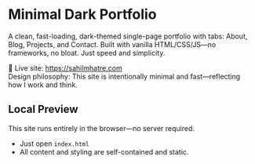 # Minimal Dark Portfolio

A clean, fast-loading, dark-themed single-page portfolio with tabs: About, Blog, Projects, and Contact. Built with vanilla HTML/CSS/JS—no frameworks, no bloat. Just speed and simplicity.

🔗 Live site: https://sahilmhatre.com  
Design philosophy: This site is intentionally minimal and fast—reflecting how I work and think.

## Local Preview

This site runs entirely in the browser—no server required.

- Just open `index.html`
- All content and styling are self-contained and static.
